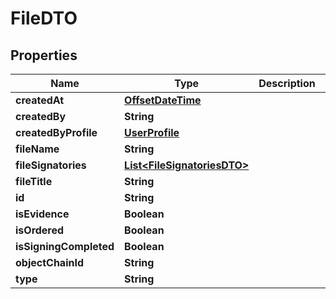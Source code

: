 
# FileDTO

## Properties
Name | Type | Description | Notes
------------ | ------------- | ------------- | -------------
**createdAt** | [**OffsetDateTime**](OffsetDateTime.md) |  |  [optional]
**createdBy** | **String** |  |  [optional]
**createdByProfile** | [**UserProfile**](UserProfile.md) |  |  [optional]
**fileName** | **String** |  |  [optional]
**fileSignatories** | [**List&lt;FileSignatoriesDTO&gt;**](FileSignatoriesDTO.md) |  |  [optional]
**fileTitle** | **String** |  |  [optional]
**id** | **String** |  |  [optional]
**isEvidence** | **Boolean** |  |  [optional]
**isOrdered** | **Boolean** |  |  [optional]
**isSigningCompleted** | **Boolean** |  |  [optional]
**objectChainId** | **String** |  |  [optional]
**type** | **String** |  |  [optional]




